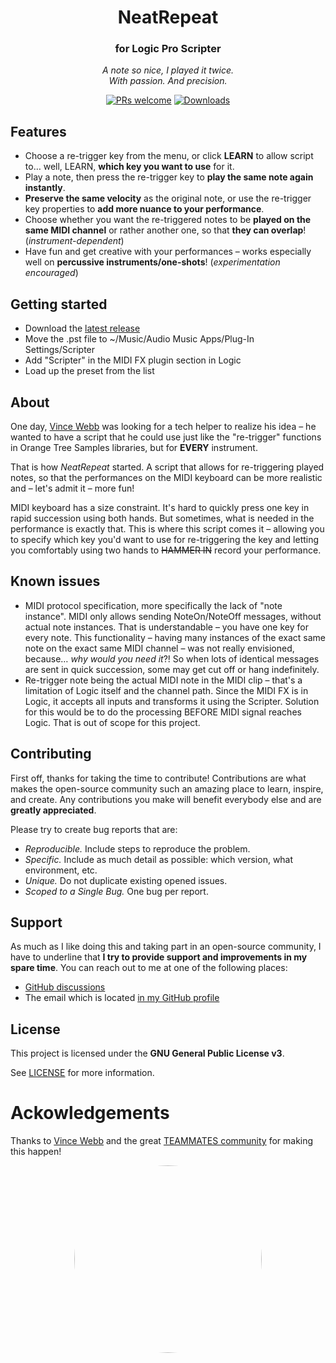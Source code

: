 <!-- markdownlint-configure-file {
  "MD013": {
    "code_blocks": false,
    "tables": false
  },
  "MD033": false,
  "MD041": false
} -->
<div align="center">

# NeatRepeat
### for Logic Pro Scripter

*A note so nice, I played it twice.*
<br/>
*With passion. And precision.*


[![PRs welcome](https://img.shields.io/badge/PRs-welcome-ff69b4.svg?style=flat-square)](https://github.com/AdamAdamsMusic/NeatRepeat/issues?q=is%3Aissue+is%3Aopen+label%3A%22help+wanted%22)
[![Downloads][downloads-badge]][releases]



</div>

## Features
- Choose a re-trigger key from the menu, or click **LEARN** to allow script to… well, LEARN, **which key you want to use** for it.
- Play a note, then press the re-trigger key to **play the same note again instantly**.
- **Preserve the same velocity** as the original note, or use the re-trigger key properties to **add more nuance to your performance**.
- Choose whether you want the re-triggered notes to be **played on the same MIDI channel** or rather another one, so that **they can overlap**! (*instrument-dependent*)
- Have fun and get creative with your performances – works especially well on **percussive instruments/one-shots**! (*experimentation encouraged*)

## Getting started
- Download the [latest release][latest]
- Move the .pst file to ~/Music/Audio Music Apps/Plug-In Settings/Scripter
- Add "Scripter" in the MIDI FX plugin section in Logic
- Load up the preset from the list

## About

One day, [Vince Webb](https://www.vincewebb.com/) was looking for a tech helper to realize his idea – he wanted to have a script that he could use just like the "re-trigger" functions in Orange Tree Samples libraries, but for **EVERY** instrument.

That is how *NeatRepeat* started. A script that allows for re-triggering played notes, so that the performances on the MIDI keyboard can be more realistic and – let's admit it – more fun!

MIDI keyboard has a size constraint. It's hard to quickly press one key in rapid succession using both hands. But sometimes, what is needed in the performance is exactly that. This is where this script comes it – allowing you to specify which key you'd want to use for re-triggering the key and letting you comfortably using two hands to ~~HAMMER IN~~ record your performance.

## Known issues
- MIDI protocol specification, more specifically the lack of "note instance". MIDI only allows sending NoteOn/NoteOff messages, without actual note instances. That is understandable – you have one key for every note. This functionality – having many instances of the exact same note on the exact same MIDI channel – was not really envisioned, because… *why would you need it*?! So when lots of identical messages are sent in quick succession, some may get cut off or hang indefinitely.
- Re-trigger note being the actual MIDI note in the MIDI clip – that's a limitation of Logic itself and the channel path. Since the MIDI FX is in Logic, it accepts all inputs and transforms it using the Scripter. Solution for this would be to do the processing BEFORE MIDI signal reaches Logic. That is out of scope for this project.

## Contributing

First off, thanks for taking the time to contribute! Contributions are what makes the open-source community such an amazing place to learn, inspire, and create. Any contributions you make will benefit everybody else and are **greatly appreciated**.

Please try to create bug reports that are:

- _Reproducible._ Include steps to reproduce the problem.
- _Specific._ Include as much detail as possible: which version, what environment, etc.
- _Unique._ Do not duplicate existing opened issues.
- _Scoped to a Single Bug._ One bug per report.

## Support

As much as I like doing this and taking part in an open-source community, I have to underline that **I try to provide support and improvements in my spare time**. You can reach out to me at one of the following places:

- [GitHub discussions](https://github.com/AdamAdamsMusic/NeatRepeat/discussions)
- The email which is located [in my GitHub profile](https://github.com/AdamAdamsMusic)

## License

This project is licensed under the **GNU General Public License v3**.

See [LICENSE](LICENSE) for more information.

# Ackowledgements

Thanks to [Vince Webb](https://vincewebb.com) and the great [TEAMMATES community](https://www.facebook.com/groups/assistthecomposer) for making this happen!

<div align=center>
<img src="https://yt3.googleusercontent.com/gcS_1zgM3cKwHdEJdEvcPWLsBA6rsnnCaKBJscq9T9O8kt5I35mkT9mA3W-6osjxsOk9cNUczaY=s0" style="width: 300px; height: 300px; border-radius: 150px">
</div>


[downloads-badge]: https://img.shields.io/github/downloads/AdamAdamsMusic/NeatRepeat/total?logo=github&logoColor=white&style=flat-square
[latest]: https://github.com/AdamAdamsMusic/NeatRepeat/releases/latest
[releases]: https://github.com/AdamAdamsMusic/NeatRepeat/releases
